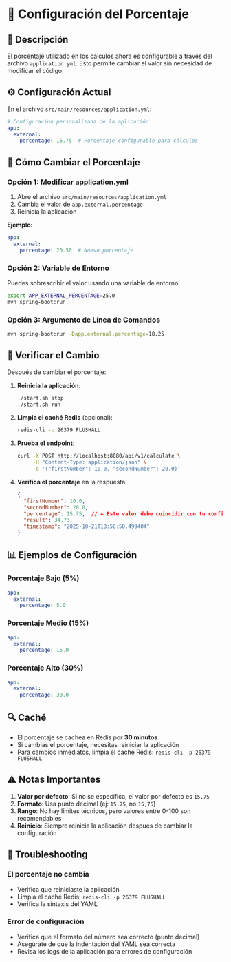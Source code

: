 # 🔧 Configuración del Porcentaje

## 📝 Descripción

El porcentaje utilizado en los cálculos ahora es configurable a través del archivo `application.yml`. Esto permite cambiar el valor sin necesidad de modificar el código.

## ⚙️ Configuración Actual

En el archivo `src/main/resources/application.yml`:

```yaml
# Configuración personalizada de la aplicación
app:
  external:
    percentage: 15.75  # Porcentaje configurable para cálculos
```

## 🔄 Cómo Cambiar el Porcentaje

### Opción 1: Modificar application.yml
1. Abre el archivo `src/main/resources/application.yml`
2. Cambia el valor de `app.external.percentage`
3. Reinicia la aplicación

**Ejemplo:**
```yaml
app:
  external:
    percentage: 20.50  # Nuevo porcentaje
```

### Opción 2: Variable de Entorno
Puedes sobrescribir el valor usando una variable de entorno:

```bash
export APP_EXTERNAL_PERCENTAGE=25.0
mvn spring-boot:run
```

### Opción 3: Argumento de Línea de Comandos
```bash
mvn spring-boot:run -Dapp.external.percentage=18.25
```

## 🧪 Verificar el Cambio

Después de cambiar el porcentaje:

1. **Reinicia la aplicación**:
   ```bash
   ./start.sh stop
   ./start.sh run
   ```

2. **Limpia el caché Redis** (opcional):
   ```bash
   redis-cli -p 26379 FLUSHALL
   ```

3. **Prueba el endpoint**:
   ```bash
   curl -X POST http://localhost:8080/api/v1/calculate \
        -H "Content-Type: application/json" \
        -d '{"firstNumber": 10.0, "secondNumber": 20.0}'
   ```

4. **Verifica el porcentaje** en la respuesta:
   ```json
   {
     "firstNumber": 10.0,
     "secondNumber": 20.0,
     "percentage": 15.75,  // ← Este valor debe coincidir con tu configuración
     "result": 34.73,
     "timestamp": "2025-10-21T18:56:50.499404"
   }
   ```

## 📊 Ejemplos de Configuración

### Porcentaje Bajo (5%)
```yaml
app:
  external:
    percentage: 5.0
```

### Porcentaje Medio (15%)
```yaml
app:
  external:
    percentage: 15.0
```

### Porcentaje Alto (30%)
```yaml
app:
  external:
    percentage: 30.0
```

## 🔍 Caché

- El porcentaje se cachea en Redis por **30 minutos**
- Si cambias el porcentaje, necesitas reiniciar la aplicación
- Para cambios inmediatos, limpia el caché Redis: `redis-cli -p 26379 FLUSHALL`

## ⚠️ Notas Importantes

1. **Valor por defecto**: Si no se especifica, el valor por defecto es `15.75`
2. **Formato**: Usa punto decimal (ej: `15.75`, no `15,75`)
3. **Rango**: No hay límites técnicos, pero valores entre 0-100 son recomendables
4. **Reinicio**: Siempre reinicia la aplicación después de cambiar la configuración

## 🐛 Troubleshooting

### El porcentaje no cambia
- Verifica que reiniciaste la aplicación
- Limpia el caché Redis: `redis-cli -p 26379 FLUSHALL`
- Verifica la sintaxis del YAML

### Error de configuración
- Verifica que el formato del número sea correcto (punto decimal)
- Asegúrate de que la indentación del YAML sea correcta
- Revisa los logs de la aplicación para errores de configuración
